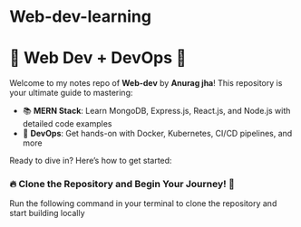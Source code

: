 # Web-dev-learning

  # 🚀 Web Dev + DevOps 🚀

Welcome to my notes repo of **Web-dev** by **Anurag jha**!
This repository is your ultimate guide to mastering:

- 📚 **MERN Stack**: Learn MongoDB, Express.js, React.js, and Node.js with detailed code examples
- 📝 **DevOps**: Get hands-on with Docker, Kubernetes, CI/CD pipelines, and more


Ready to dive in? Here’s how to get started:

### 🔥 **Clone the Repository and Begin Your Journey! 💫**

Run the following command in your terminal to clone the repository and start building locally
